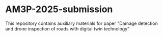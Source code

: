 # AM3P-2025-submission

This repository contains auxiliary materials for paper "Damage detection and drone inspection of roads with digital twin technology"
